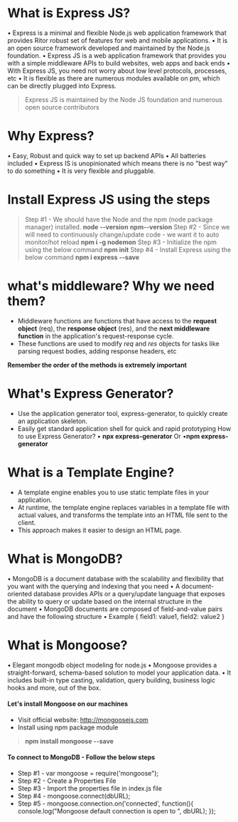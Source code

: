 # What is Express JS?
• Express is a minimal and flexible Node.js web application framework that provides Ritor robust set of features for web and mobile applications.
• It is an open source framework developed and maintained by the Node.js foundation.
• Express JS is a web application framework that provides you with a simple middleware APIs to build websites, web apps and back ends
• With Express JS, you need not worry about low level protocols, processes, etc
• It is flexible as there are numerous modules available on pm, which can be directly plugged into Express.

> Express JS is maintained by the Node JS foundation and numerous open source contributors


# Why Express?
• Easy, Robust and quick way to set up backend APIs
• All batteries included
• Express IS is unopinionated which means there is no "best way" to do something
• It is very flexible and pluggable.


# Install Express JS using the steps

> Step #1 - We should have the Node and the npm (node package manager) installed.
__node --version__
__npm--version__
> Step #2 - Since we will need to continuously change/update code - we want it to auto monitor/hot reload
__npm i -g nodemon__
> Step #3 - Initialize the npm using the below command 
__npm init__
> Step #4 - Install Express using the below command
__npm i express --save__


# what's middleware? Why we need them?

- Middleware functions are functions that have access to the __request object__ (req), the __response object__ (res), and the __next middleware function__ in the application's request-response cycle.
- These functions are used to modify *req* and *res* objects for tasks like parsing request bodies, adding response headers, etc

__Remember the order of the methods is extremely important__


# What's Express Generator?

- Use the application generator tool, express-generator, to quickly create an application skeleton.
- Easily get standard application shell for quick and rapid prototyping
How to use Express Generator?
• __npx express-generator__
Or
•__npm express-generator__


# What is a Template Engine?

- A template engine enables you to use static template files in your application.
- At runtime, the template engine replaces variables in a template file with actual values, and transforms the template into an HTML file sent to the client.
- This approach makes it easier to design an HTML page.


#  What is MongoDB?

• MongoDB is a document database with the scalability and flexibility that you want with the querying and indexing that you need
• A document-oriented database provides APIs or a query/update language that exposes the ability to query or update based on the internal structure in the document
• MongoDB documents are composed of field-and-value pairs and have the following structure
• Example
    {
        field1: value1,
        field2: value2
    }

#  What is Mongoose?

• Elegant mongodb object modeling for node.js
• Mongoose provides a straight-forward, schema-based solution to model your application data.
• It includes built-in type casting, validation, query building, business logic hooks and more, out of the box.

####  Let's install Mongoose on our machines
- Visit official website: http://mongoosejs.com
- Install using npm package module
> __npm install mongoose --save__

#### To connect to MongoDB - Follow the below steps
- Step #1 - var mongoose = require('mongoose");
- Step #2 - Create a Properties File
- Step #3 - Import the properties file in index.js file
- Step #4 - mongoose.connect(dbURL);
- Step #5 - mongoose.connection.on('connected', function(){
    console.log("Mongoose default connection is open to ", dbURL);
});
